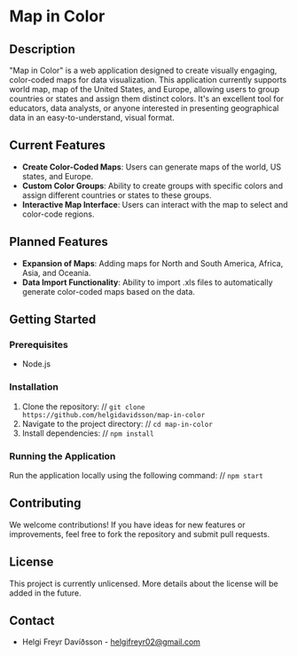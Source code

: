 # Map in Color

## Description

"Map in Color" is a web application designed to create visually engaging, color-coded maps for data visualization. This application currently supports world map, map of the United States, and Europe, allowing users to group countries or states and assign them distinct colors. It's an excellent tool for educators, data analysts, or anyone interested in presenting geographical data in an easy-to-understand, visual format.

## Current Features

- **Create Color-Coded Maps**: Users can generate maps of the world, US states, and Europe.
- **Custom Color Groups**: Ability to create groups with specific colors and assign different countries or states to these groups.
- **Interactive Map Interface**: Users can interact with the map to select and color-code regions.

## Planned Features

- **Expansion of Maps**: Adding maps for North and South America, Africa, Asia, and Oceania.
- **Data Import Functionality**: Ability to import .xls files to automatically generate color-coded maps based on the data.

## Getting Started

### Prerequisites

- Node.js

### Installation

1. Clone the repository:
   // `git clone https://github.com/helgidavidsson/map-in-color`
2. Navigate to the project directory:
   // `cd map-in-color`
3. Install dependencies:
   // `npm install`

### Running the Application

Run the application locally using the following command:
// `npm start`

## Contributing

We welcome contributions! If you have ideas for new features or improvements, feel free to fork the repository and submit pull requests.

## License

This project is currently unlicensed. More details about the license will be added in the future.

## Contact

- Helgi Freyr Davíðsson - [helgifreyr02@gmail.com](helgifreyr02@gmail.com)
